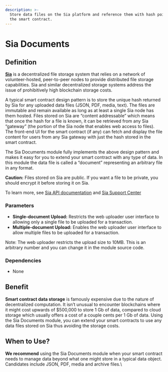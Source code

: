 ```yaml
---
description: >-
  Store data files on the Sia platform and reference them with hash pointers in
  the smart contract.
---
```


# Sia Documents

## Definition

[**Sia**](https://sia.tech) is a decentralized file storage system that relies on a network of volunteer-hosted, peer-to-peer nodes to provide distributed file storage capabilities. Sia and similar decentralized storage systems address the issue of prohibitively high blockchain storage costs.&#x20;

A typical smart contract design pattern is to store the unique hash returned by Sia for any uploaded data files (JSON, PDF, media, text). The files are immutable and remain available as long as at least a single Sia node has them hosted. Files stored on Sia are “content addressable” which means that once the hash for a file is known, it can be retrieved from any Sia “gateway” (the portion of the Sia node that enables web access to files). The front-end UI for the smart contract (if any) can fetch and display the file content for users from any Sia gateway with just the hash stored in the smart contract.

The Sia Documents module fully implements the above design pattern and makes it easy for you to extend your smart contract with any type of data. In this module the data file is called a “document” representing an arbitrary file in any format.

**Caution:** Files stored on Sia are public. If you want a file to be private, you should encrypt it before storing it on Sia.

To learn more, see [Sia API documentation](https://sia.tech/docs/) and [Sia Support Center](https://support.sia.tech)

### Parameters

* **Single-document Upload:** Restricts the web uploader user interface to allowing only a single file to be uploaded for a transaction.
* **Multiple-document Upload:** Enables the web uploader user interface to allow multiple files to be uploaded for a transaction.

Note: The web uploader restricts the upload size to 10MB. This is an arbitrary number and you can change it in the module source code.

### Dependencies

* None

## Benefit

**Smart contract data storage** is famously expensive due to the nature of decentralized computation. It isn’t unusual to encounter blockchains where it might cost upwards of $500,000 to store 1 Gb of data, compared to cloud storage which usually offers a cost of a couple cents per 1 Gb of data. Using the Sia Documents module, you can extend your smart contracts to use any data files stored on Sia thus avoiding the storage costs.&#x20;

## When to Use?

**We recommend** using the Sia Documents module when your smart contract needs to manage data beyond what one might store in a typical data object. Candidates include JSON, PDF, media and archive files.\
